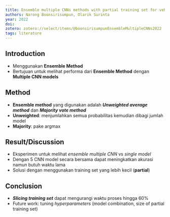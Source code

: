 ```yaml
---
title: Ensemble multiple CNNs methods with partial training set for vehicle image classification
authors: Narong Boonsirisumpun, Olarik Surinta
year: 2022
doi: 
zotero: zotero://select/items/@boonsirisumpunEnsembleMultipleCNNs2022
tags: literature
---
```


## Introduction

- Menggunakan **Ensemble Method** 
- Bertujuan untuk melihat performa dari **Ensemble Method** dengan **Multiple CNN models**

## Method

- **Ensemble method** yang digunakan adalah ***Unweighted average method*** dan ***Majority vote method*** 
- **Unweighted**: menjumlahkan semua probabilitas kemudian dibagi jumlah model
- **Majority**: pake argmax

## Result/Discussion

- Eksperimen untuk melihat *ensemble multiple CNN* vs *single model*
- Dengan 5 CNN model secara bersama dapat meningkatkan akurasi namun butuh waktu lama
- Solusi dengan menggunakan training set yang lebih kecil (**partial**)

## Conclusion

- ***Slicing training set*** dapat mengurangi waktu proses hingga 60%
- Future work: tuning *hyperparameters* (model combination, size of partial training set)
